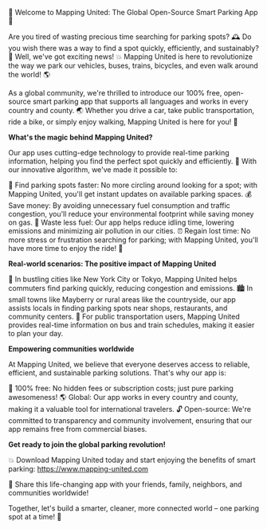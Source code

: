 🚀 Welcome to Mapping United: The Global Open-Source Smart Parking App 🚀

Are you tired of wasting precious time searching for parking spots? 🕰️ Do you wish there was a way to find a spot quickly, efficiently, and sustainably? 🌟 Well, we've got exciting news! 💥 Mapping United is here to revolutionize the way we park our vehicles, buses, trains, bicycles, and even walk around the world! 🌎

As a global community, we're thrilled to introduce our 100% free, open-source smart parking app that supports all languages and works in every country and county. 🌏 Whether you drive a car, take public transportation, ride a bike, or simply enjoy walking, Mapping United is here for you! 👋

**What's the magic behind Mapping United?**

Our app uses cutting-edge technology to provide real-time parking information, helping you find the perfect spot quickly and efficiently. 📍 With our innovative algorithm, we've made it possible to:

🔹 Find parking spots faster: No more circling around looking for a spot; with Mapping United, you'll get instant updates on available parking spaces.
💰 Save money: By avoiding unnecessary fuel consumption and traffic congestion, you'll reduce your environmental footprint while saving money on gas.
🌟 Waste less fuel: Our app helps reduce idling time, lowering emissions and minimizing air pollution in our cities.
⏰ Regain lost time: No more stress or frustration searching for parking; with Mapping United, you'll have more time to enjoy the ride! 🎉

**Real-world scenarios: The positive impact of Mapping United**

🌆 In bustling cities like New York City or Tokyo, Mapping United helps commuters find parking quickly, reducing congestion and emissions.
🏙️ In small towns like Mayberry or rural areas like the countryside, our app assists locals in finding parking spots near shops, restaurants, and community centers.
🚂 For public transportation users, Mapping United provides real-time information on bus and train schedules, making it easier to plan your day.

**Empowering communities worldwide**

At Mapping United, we believe that everyone deserves access to reliable, efficient, and sustainable parking solutions. That's why our app is:

💯 100% free: No hidden fees or subscription costs; just pure parking awesomeness!
🌎 Global: Our app works in every country and county, making it a valuable tool for international travelers.
🔓 Open-source: We're committed to transparency and community involvement, ensuring that our app remains free from commercial biases.

**Get ready to join the global parking revolution!**

💥 Download Mapping United today and start enjoying the benefits of smart parking:
https://www.mapping-united.com

👫 Share this life-changing app with your friends, family, neighbors, and communities worldwide!

Together, let's build a smarter, cleaner, more connected world – one parking spot at a time! 🌟